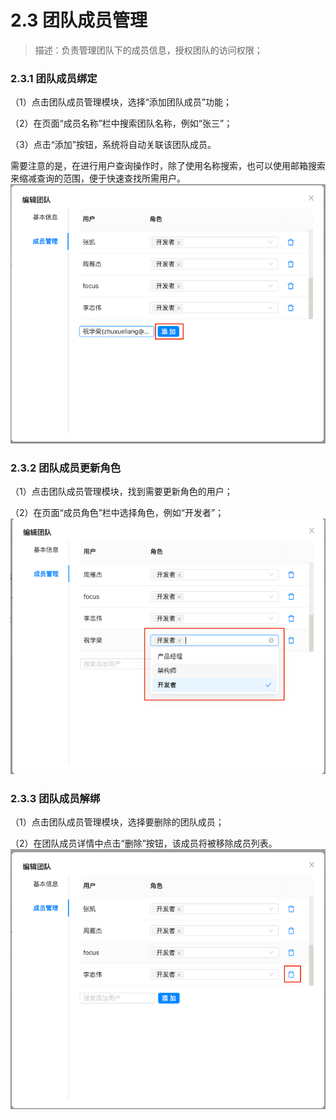 # 2.3 团队成员管理

> 描述：负责管理团队下的成员信息，授权团队的访问权限；

### 2.3.1 团队成员绑定

（1）点击团队成员管理模块，选择“添加团队成员”功能；

（2）在页面“成员名称”栏中搜索团队名称，例如“张三”；

（3）点击“添加”按钮，系统将自动关联该团队成员。

需要注意的是，在进行用户查询操作时，除了使用名称搜索，也可以使用邮箱搜索来缩减查询的范围，便于快速查找所需用户。
![](.组织团队管理_images/3d922f12.png)<br/>

### 2.3.2 团队成员更新角色

（1）点击团队成员管理模块，找到需要更新角色的用户；

（2）在页面“成员角色”栏中选择角色，例如“开发者”；
![](.组织团队管理_images/bd36e47c.png)<br/>

### 2.3.3 团队成员解绑

（1）点击团队成员管理模块，选择要删除的团队成员；

（2）在团队成员详情中点击“删除”按钮，该成员将被移除成员列表。
![](.组织团队管理_images/ab0b86b7.png)<br/>
